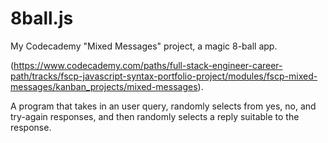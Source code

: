 # 8ball.js
My Codecademy "Mixed Messages" project, a magic 8-ball app.

(https://www.codecademy.com/paths/full-stack-engineer-career-path/tracks/fscp-javascript-syntax-portfolio-project/modules/fscp-mixed-messages/kanban_projects/mixed-messages). 
 
A program that takes in an user query, randomly selects from yes, no, and try-again responses, and then randomly selects a reply suitable to the response.
